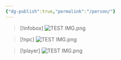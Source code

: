 ```yaml
---
{"dg-publish":true,"permalink":"/person/"}
---
```



>[!infobox]
>![TEST IMG.png](/img/user/z_Images/TEST%20IMG.png)

>[!npc]
>![TEST IMG.png](/img/user/z_Images/TEST%20IMG.png)



>[!player]
>![TEST IMG.png](/img/user/z_Images/TEST%20IMG.png)